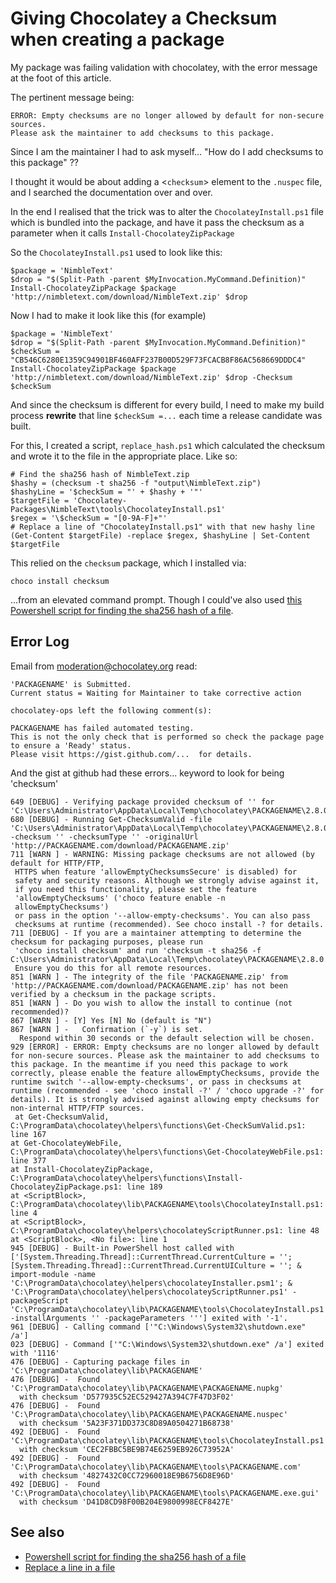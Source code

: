 # Giving Chocolatey a Checksum when creating a package

My package was failing validation with chocolatey, with the error message at the foot of this article.

The pertinent message being:

    ERROR: Empty checksums are no longer allowed by default for non-secure sources. 
    Please ask the maintainer to add checksums to this package.


Since I am the maintainer I had to ask myself... "How do I add checksums to this package" ??

I thought it would be about adding a &lt;`checksum`&gt; element to the `.nuspec` file, and I searched the documentation over and over.

In the end I realised that the trick was to alter the `ChocolateyInstall.ps1` file which is bundled into the package, and have it pass the checksum as a parameter when it calls `Install-ChocolateyZipPackage`

So the `ChocolateyInstall.ps1` used to look like this:


    $package = 'NimbleText'
    $drop = "$(Split-Path -parent $MyInvocation.MyCommand.Definition)"
    Install-ChocolateyZipPackage $package 'http://nimbletext.com/download/NimbleText.zip' $drop
    
Now I had to make it look like this (for example)

    $package = 'NimbleText'
    $drop = "$(Split-Path -parent $MyInvocation.MyCommand.Definition)"
    $checkSum = "CB546C6280E1359C94901BF460AFF237B00D529F73FCACB8F86AC568669DDDC4"
    Install-ChocolateyZipPackage $package 'http://nimbletext.com/download/NimbleText.zip' $drop -Checksum $checkSum
    

And since the checksum is different for every build, I need to make my build process **rewrite** that line `$checkSum =...` each time a release candidate was built.


For this, I created a script, `replace_hash.ps1` which calculated the checksum and wrote it to the file in the appropriate place. Like so:


    # Find the sha256 hash of NimbleText.zip
    $hashy = (checksum -t sha256 -f "output\NimbleText.zip")
    $hashyLine = '$checkSum = "' + $hashy + '"'
    $targetFile = 'Chocolatey-Packages\NimbleText\tools\ChocolateyInstall.ps1'
    $regex = '\$checkSum = "[0-9A-F]+"' 
    # Replace a line of "ChocolateyInstall.ps1" with that new hashy line
    (Get-Content $targetFile) -replace $regex, $hashyLine | Set-Content $targetFile


This relied on the `checksum` package, which I installed via:

    choco install checksum

...from an elevated command prompt. Though I could've also used [this Powershell script for finding the sha256 hash of a file](../powershell/get_filehash.md).



    
    
## Error Log
    
Email from moderation@chocolatey.org read:

    'PACKAGENAME' is Submitted.
    Current status = Waiting for Maintainer to take corrective action

    chocolatey-ops left the following comment(s):

    PACKAGENAME has failed automated testing.
    This is not the only check that is performed so check the package page to ensure a 'Ready' status.
    Please visit https://gist.github.com/...  for details.

    
And the gist at github had these errors... keyword to look for being 'checksum'    
    
    649 [DEBUG] - Verifying package provided checksum of '' for 'C:\Users\Administrator\AppData\Local\Temp\chocolatey\PACKAGENAME\2.8.0.38449\PACKAGENAME.zip'.
    680 [DEBUG] - Running Get-ChecksumValid -file 'C:\Users\Administrator\AppData\Local\Temp\chocolatey\PACKAGENAME\2.8.0.38449\PACKAGENAME.zip' -checksum '' -checksumType '' -originalUrl 'http://PACKAGENAME.com/download/PACKAGENAME.zip' 
    711 [WARN ] - WARNING: Missing package checksums are not allowed (by default for HTTP/FTP, 
     HTTPS when feature 'allowEmptyChecksumsSecure' is disabled) for 
     safety and security reasons. Although we strongly advise against it, 
     if you need this functionality, please set the feature 
     'allowEmptyChecksums' ('choco feature enable -n 
     allowEmptyChecksums') 
     or pass in the option '--allow-empty-checksums'. You can also pass 
     checksums at runtime (recommended). See choco install -? for details.
    711 [DEBUG] - If you are a maintainer attempting to determine the checksum for packaging purposes, please run 
     'choco install checksum' and run 'checksum -t sha256 -f C:\Users\Administrator\AppData\Local\Temp\chocolatey\PACKAGENAME\2.8.0.38449\PACKAGENAME.zip' 
     Ensure you do this for all remote resources.
    851 [WARN ] - The integrity of the file 'PACKAGENAME.zip' from 'http://PACKAGENAME.com/download/PACKAGENAME.zip' has not been verified by a checksum in the package scripts.
    851 [WARN ] - Do you wish to allow the install to continue (not recommended)?
    867 [WARN ] - [Y] Yes [N] No (default is "N")
    867 [WARN ] -   Confirmation (`-y`) is set.
      Respond within 30 seconds or the default selection will be chosen.
    929 [ERROR] - ERROR: Empty checksums are no longer allowed by default for non-secure sources. Please ask the maintainer to add checksums to this package. In the meantime if you need this package to work correctly, please enable the feature allowEmptyChecksums, provide the runtime switch '--allow-empty-checksums', or pass in checksums at runtime (recommended - see 'choco install -?' / 'choco upgrade -?' for details). It is strongly advised against allowing empty checksums for non-internal HTTP/FTP sources.
     at Get-ChecksumValid, C:\ProgramData\chocolatey\helpers\functions\Get-CheckSumValid.ps1: line 167
    at Get-ChocolateyWebFile, C:\ProgramData\chocolatey\helpers\functions\Get-ChocolateyWebFile.ps1: line 377
    at Install-ChocolateyZipPackage, C:\ProgramData\chocolatey\helpers\functions\Install-ChocolateyZipPackage.ps1: line 189
    at <ScriptBlock>, C:\ProgramData\chocolatey\lib\PACKAGENAME\tools\ChocolateyInstall.ps1: line 4
    at <ScriptBlock>, C:\ProgramData\chocolatey\helpers\chocolateyScriptRunner.ps1: line 48
    at <ScriptBlock>, <No file>: line 1
    945 [DEBUG] - Built-in PowerShell host called with ['[System.Threading.Thread]::CurrentThread.CurrentCulture = '';[System.Threading.Thread]::CurrentThread.CurrentUICulture = ''; & import-module -name 'C:\ProgramData\chocolatey\helpers\chocolateyInstaller.psm1'; & 'C:\ProgramData\chocolatey\helpers\chocolateyScriptRunner.ps1' -packageScript 'C:\ProgramData\chocolatey\lib\PACKAGENAME\tools\ChocolateyInstall.ps1' -installArguments '' -packageParameters '''] exited with '-1'.
    961 [DEBUG] - Calling command ['"C:\Windows\System32\shutdown.exe" /a']
    023 [DEBUG] - Command ['"C:\Windows\System32\shutdown.exe" /a'] exited with '1116'
    476 [DEBUG] - Capturing package files in 'C:\ProgramData\chocolatey\lib\PACKAGENAME'
    476 [DEBUG] -  Found 'C:\ProgramData\chocolatey\lib\PACKAGENAME\PACKAGENAME.nupkg'
      with checksum 'D577935C52EC529427A394C7F47D3F02'
    476 [DEBUG] -  Found 'C:\ProgramData\chocolatey\lib\PACKAGENAME\PACKAGENAME.nuspec'
      with checksum '5A23F371DD373C8D89A0504271B68738'
    492 [DEBUG] -  Found 'C:\ProgramData\chocolatey\lib\PACKAGENAME\tools\ChocolateyInstall.ps1'
      with checksum 'CEC2FBBC5BE9B74E6259EB926C73952A'
    492 [DEBUG] -  Found 'C:\ProgramData\chocolatey\lib\PACKAGENAME\tools\PACKAGENAME.com'
      with checksum '4827432C0CC72960018E9B6756D8E96D'
    492 [DEBUG] -  Found 'C:\ProgramData\chocolatey\lib\PACKAGENAME\tools\PACKAGENAME.exe.gui'
      with checksum 'D41D8CD98F00B204E9800998ECF8427E'
      
## See also

 * [Powershell script for finding the sha256 hash of a file](../powershell/get_filehash.md)
 * [Replace a line in a file](../powershell/replace_a_line_in_a_file.md)